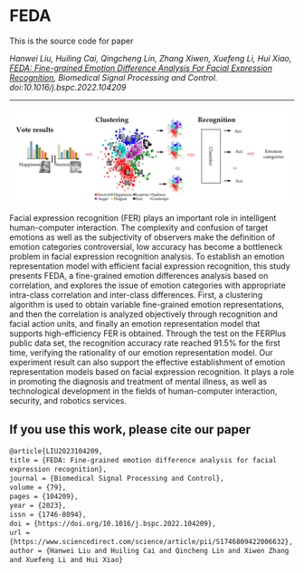 FEDA
===

This is the source code for paper

*Hanwei Liu, Huiling Cai, Qingcheng Lin, Zhang Xiwen, Xuefeng Li, Hui Xiao, [FEDA: Fine-grained Emotion Difference Analysis For Facial Expression Recognition](https://www.sciencedirect.com/science/article/abs/pii/S1746809422006632), Biomedical Signal Processing and Control. doi:10.1016/j.bspc.2022.104209*


---
![](https://github.com/liuhw01/FEDA/blob/main/FEDA.png)



Facial expression recognition (FER) plays an important role in intelligent human-computer interaction. The complexity and confusion of target emotions as well as the subjectivity of observers make the definition of emotion categories controversial, low accuracy has become a bottleneck problem in facial expression recognition analysis. To establish an emotion representation model with efficient facial expression recognition, this study presents FEDA, a fine-grained emotion differences analysis based on correlation, and explores the issue of emotion categories with appropriate intra-class correlation and inter-class differences. First, a clustering algorithm is used to obtain variable fine-grained emotion representations, and then the correlation is analyzed objectively through recognition and facial action units, and finally an emotion representation model that supports high-efficiency FER is obtained. Through the test on the FERPlus public data set, the recognition accuracy rate reached 91.5% for the first time, verifying the rationality of our emotion representation model. Our experiment result can also support the effective establishment of emotion representation models based on facial expression recognition. It plays a role in promoting the diagnosis and treatment of mental illness, as well as technological development in the fields of human-computer interaction, security, and robotics services.



## If you use this work, please cite our paper

```
@article{LIU2023104209,
title = {FEDA: Fine-grained emotion difference analysis for facial expression recognition},
journal = {Biomedical Signal Processing and Control},
volume = {79},
pages = {104209},
year = {2023},
issn = {1746-8094},
doi = {https://doi.org/10.1016/j.bspc.2022.104209},
url = {https://www.sciencedirect.com/science/article/pii/S1746809422006632},
author = {Hanwei Liu and Huiling Cai and Qincheng Lin and Xiwen Zhang and Xuefeng Li and Hui Xiao}
```
